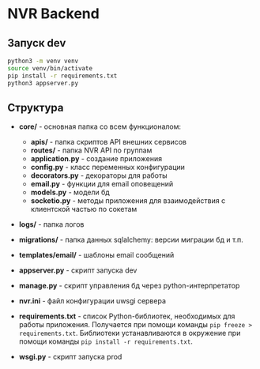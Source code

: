 # NVR Backend

## Запуск dev

```bash
python3 -m venv venv
source venv/bin/activate
pip install -r requirements.txt
python3 appserver.py
```

## Структура

- **core/** - основная папка со всем функционалом:

  - **apis/** - папка скриптов API внешних сервисов 
  - **routes/** - папка NVR API по группам
  - **application.py** - создание приложения
  - **config.py** - класс переменных конфигурации
  - **decorators.py** - декораторы для работы
  - **email.py** - функции для email оповещений
  - **models.py** - модели бд
  - **socketio.py** - методы приложения для взаимодействия с клиентской частью по сокетам

- **logs/** - папка логов

- **migrations/** - папка данных sqlalchemy: версии миграции бд и т.п.

- **templates/email/** - шаблоны email сообщений

- **appserver.py** - скрипт запуска dev

- **manage.py** - скрипт управления бд через python-интерпретатор

- **nvr.ini** - файл конфигурации uwsgi сервера

- **requirements.txt** - список Python-библиотек, необходимых для работы
  приложения. Получается при помощи команды `pip freeze > requirements.txt`.
  Библиотеки устанавливаются в окружение при помощи команды
  `pip install -r requirements.txt`.

- **wsgi.py** - скрипт запуска prod

